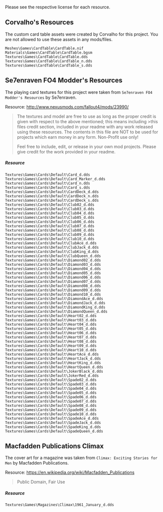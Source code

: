 Please see the respective license for each resource.

## Corvalho﻿'s Resources
The custom card table assets were created by Corvalho for this project. You are not allowed to use these assets in any mods/files.

```
Meshes\Games\CardTable\CardTable.nif
Materials\Games\CardTable\CardTable.bgsm
Textures\Games\CardTable\CardTable.dds
Textures\Games\CardTable\CardTable_n.dds
Textures\Games\CardTable\CardTable_s.dds
```

## Se7enraven FO4 Modder's Resources
The playing card textures for this project were taken from `Se7enraven FO4 Modder's Resources` by Se7enraven.

Resource: http://www.nexusmods.com/fallout4/mods/23990/
>The textures and model are free to use as long as the proper credit is given with respect to the above mentioned; this means including >this files credit section, included in your readme with any work released using these resources. The contents in this file are NOT to be used for projects which earn money in any form. Non-Profit use only!
>
>Feel free to include, edit, or release in your own mod projects. Please give credit for the work provided in your readme.

##### Resource
```
Textures\Games\Cards\Default\Card_d.dds
Textures\Games\Cards\Default\Card_Marker_d.dds
Textures\Games\Cards\Default\Card_n.dds
Textures\Games\Cards\Default\Card_s.dds
Textures\Games\Cards\Default\CardDeck_d.dds
Textures\Games\Cards\Default\CardDeck_n.dds
Textures\Games\Cards\Default\CardDeck_s.dds
Textures\Games\Cards\Default\Club02_d.dds
Textures\Games\Cards\Default\Club03_d.dds
Textures\Games\Cards\Default\Club04_d.dds
Textures\Games\Cards\Default\Club05_d.dds
Textures\Games\Cards\Default\Club06_d.dds
Textures\Games\Cards\Default\Club07_d.dds
Textures\Games\Cards\Default\Club08_d.dds
Textures\Games\Cards\Default\Club09_d.dds
Textures\Games\Cards\Default\Club10_d.dds
Textures\Games\Cards\Default\ClubAce_d.dds
Textures\Games\Cards\Default\ClubJack_d.dds
Textures\Games\Cards\Default\ClubKing_d.dds
Textures\Games\Cards\Default\ClubQueen_d.dds
Textures\Games\Cards\Default\Diamond02_d.dds
Textures\Games\Cards\Default\Diamond03_d.dds
Textures\Games\Cards\Default\Diamond04_d.dds
Textures\Games\Cards\Default\Diamond05_d.dds
Textures\Games\Cards\Default\Diamond06_d.dds
Textures\Games\Cards\Default\Diamond07_d.dds
Textures\Games\Cards\Default\Diamond08_d.dds
Textures\Games\Cards\Default\Diamond09_d.dds
Textures\Games\Cards\Default\Diamond10_d.dds
Textures\Games\Cards\Default\DiamondAce_d.dds
Textures\Games\Cards\Default\DiamondJack_d.dds
Textures\Games\Cards\Default\DiamondKing_d.dds
Textures\Games\Cards\Default\DiamondQueen_d.dds
Textures\Games\Cards\Default\Heart02_d.dds
Textures\Games\Cards\Default\Heart03_d.dds
Textures\Games\Cards\Default\Heart04_d.dds
Textures\Games\Cards\Default\Heart05_d.dds
Textures\Games\Cards\Default\Heart06_d.dds
Textures\Games\Cards\Default\Heart07_d.dds
Textures\Games\Cards\Default\Heart08_d.dds
Textures\Games\Cards\Default\Heart09_d.dds
Textures\Games\Cards\Default\Heart10_d.dds
Textures\Games\Cards\Default\HeartAce_d.dds
Textures\Games\Cards\Default\HeartJack_d.dds
Textures\Games\Cards\Default\HeartKing_d.dds
Textures\Games\Cards\Default\HeartQueen_d.dds
Textures\Games\Cards\Default\JokerBlack_d.dds
Textures\Games\Cards\Default\JokerRed_d.dds
Textures\Games\Cards\Default\Spade02_d.dds
Textures\Games\Cards\Default\Spade03_d.dds
Textures\Games\Cards\Default\Spade04_d.dds
Textures\Games\Cards\Default\Spade05_d.dds
Textures\Games\Cards\Default\Spade06_d.dds
Textures\Games\Cards\Default\Spade07_d.dds
Textures\Games\Cards\Default\Spade08_d.dds
Textures\Games\Cards\Default\Spade09_d.dds
Textures\Games\Cards\Default\Spade10_d.dds
Textures\Games\Cards\Default\SpadeAce_d.dds
Textures\Games\Cards\Default\SpadeJack_d.dds
Textures\Games\Cards\Default\SpadeKing_d.dds
Textures\Games\Cards\Default\SpadeQueen_d.dds
```


## Macfadden Publications Climax
The cover art for a magazine was taken from `Climax: Exciting Stories for Men` by Macfadden Publications.

Resource: https://en.wikipedia.org/wiki/Macfadden_Publications
> Public Domain, Fair Use

##### Resource
```
Textures\Games\Magazines\Climax\1961_January_d.dds
```
